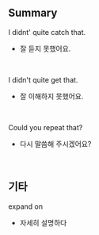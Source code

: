 ## Summary

I didnt' quite catch that.
- 잘 듣지 못했어요.

<br>

I didn't quite get that.
- 잘 이해하지 못했어요.

<br>

Could you repeat that?
- 다시 말씀해 주시겠어요?

<br>

## 기타

expand on
- 자세히 설명하다

